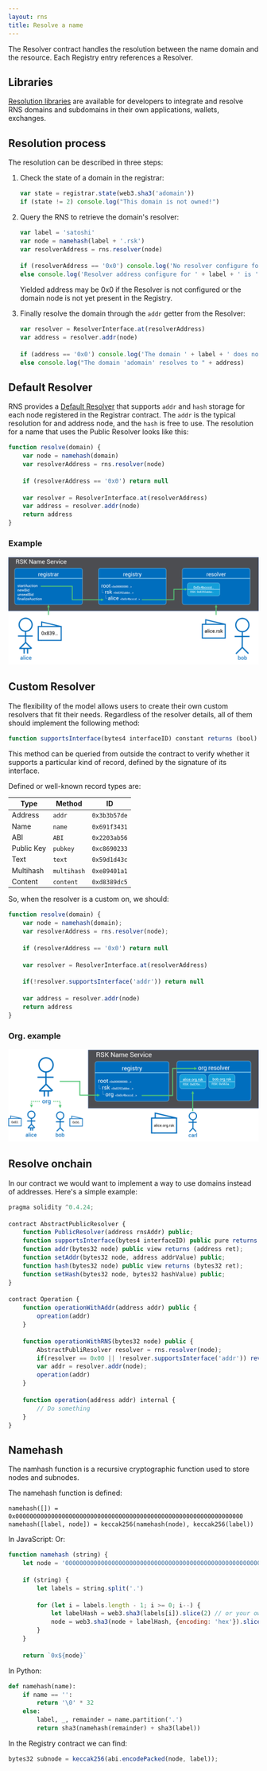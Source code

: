 ```yaml
---
layout: rns
title: Resolve a name
---
```


The Resolver contract handles the resolution between the name domain and the resource. Each Registry entry references a Resolver.

## Libraries

[Resolution libraries](/Libs) are available for developers to integrate and resolve RNS domains and subdomains in their own applications, wallets, exchanges.

## Resolution process

The resolution can be described in three steps:

1. Check the state of a domain in the registrar:

    ```js
    var state = registrar.state(web3.sha3('adomain'))
    if (state != 2) console.log("This domain is not owned!")
    ```

2. Query the RNS to retrieve the domain's resolver:

    ```js
    var label = 'satoshi'
    var node = namehash(label + '.rsk')
    var resolverAddress = rns.resolver(node)

    if (resolverAddress == '0x0') console.log('No resolver configure for ' + label)
    else console.log('Resolver address configure for ' + label + ' is ' + resolverAddress)
    ```

    Yielded address may be 0x0 if the Resolver is not configured or the domain node is not yet present in the Registry.

3. Finally resolve the domain through the `addr` getter from the Resolver:

    ```js
    var resolver = ResolverInterface.at(resolverAddress)
    var address = resolver.addr(node)

    if (address == '0x0') console.log('The domain ' + label + ' does not resolve to any address!')
    else console.log("The domain 'adomain' resolves to " + address)
    ```

## Default Resolver

RNS provides a [Default Resolver](/Architecture/Resolver) that supports `addr` and `hash` storage for each node registered in the Registrar contract.
The `addr` is the typical resolution for and address node, and the `hash` is free to use. The resolution for a name that uses the Public Resolver looks like this:

```js
function resolve(domain) {
    var node = namehash(domain)
    var resolverAddress = rns.resolver(node)

    if (resolverAddress == '0x0') return null

    var resolver = ResolverInterface.at(resolverAddress)
    var address = resolver.addr(node)
    return address
}
```

### Example

![alice-rsk](/img/alice-rsk.png)

## Custom Resolver

The flexibility of the model allows users to create their own custom resolvers that fit their needs. Regardless of the resolver details, all of them should implement the following method:

```js
function supportsInterface(bytes4 interfaceID) constant returns (bool)
```

This method can be queried from outside the contract to verify whether it supports a particular kind of record, defined by the signature of its interface.

Defined or well-known record types are:

| Type | Method | ID |
| - | - | - |
| Address | `addr` | `0x3b3b57de` |
| Name | `name` | `0x691f3431` |
| ABI | `ABI` | `0x2203ab56` |
| Public Key | `pubkey` | `0xc8690233` |
| Text | `text` | `0x59d1d43c` |
| Multihash | `multihash` | `0xe89401a1` |
| Content | `content` | `0xd8389dc5` |

So, when the resolver is a custom on, we should:
```js
function resolve(domain) {
    var node = namehash(domain);
    var resolverAddress = rns.resolver(node);

    if (resolverAddress == '0x0') return null

    var resolver = ResolverInterface.at(resolverAddress)

    if(!resolver.supportsInterface('addr')) return null

    var address = resolver.addr(node)
    return address
}
```

### Org. example

![alice-inc-rsk](/img/alice-inc-rsk.png)

## Resolve onchain

In our contract we would want to implement a way to use domains instead of addresses. Here's a simple example:

```js
pragma solidity ^0.4.24;

contract AbstractPublicResolver {
    function PublicResolver(address rnsAddr) public;
    function supportsInterface(bytes4 interfaceID) public pure returns (bool);
    function addr(bytes32 node) public view returns (address ret);
    function setAddr(bytes32 node, address addrValue) public;
    function hash(bytes32 node) public view returns (bytes32 ret);
    function setHash(bytes32 node, bytes32 hashValue) public;
}

contract Operation {
    function operationWithAddr(address addr) public {
        opreation(addr)
    }

    function operationWithRNS(bytes32 node) public {
        AbstractPubliResolver resolver = rns.resolver(node);
        if(resolver == 0x00 || !resolver.supportsInterface('addr')) revert();
        var addr = resolver.addr(node);
        operation(addr)
    }

    function operation(address addr) internal {
        // Do something
    }
}
```

## Namehash

The namhash function is a recursive cryptographic function used to store nodes and subnodes.

The namehash function is defined:

```
namehash([]) = 0x0000000000000000000000000000000000000000000000000000000000000000
namehash([label, node]) = keccak256(namehash(node), keccak256(label))
```

In JavaScript:
Or:
```js
function namehash (string) {
    let node = '0000000000000000000000000000000000000000000000000000000000000000'

    if (string) {
        let labels = string.split('.')

        for (let i = labels.length - 1; i >= 0; i--) {
            let labelHash = web3.sha3(labels[i]).slice(2) // or your own sha3 function
            node = web3.sha3(node + labelHash, {encoding: 'hex'}).slice(2)
        }
    }

    return `0x${node}`
```

In Python:
```py
def namehash(name):
    if name == '':
        return '\0' * 32
    else:
        label, _, remainder = name.partition('.')
        return sha3(namehash(remainder) + sha3(label))
```

In the Registry contract we can find:
```js
bytes32 subnode = keccak256(abi.encodePacked(node, label));
```
